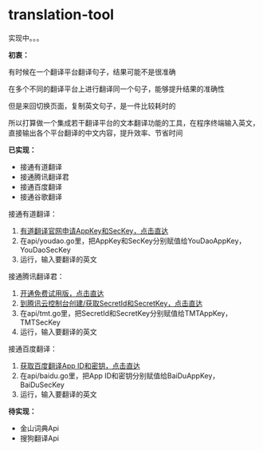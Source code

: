 # translation-tool

实现中。。。

**初衷：**

有时候在一个翻译平台翻译句子，结果可能不是很准确

在多个不同的翻译平台上进行翻译同一个句子，能够提升结果的准确性

但是来回切换页面，复制英文句子，是一件比较耗时的

所以打算做一个集成若干翻译平台的文本翻译功能的工具，在程序终端输入英文，
直接输出各个平台翻译的中文内容，提升效率、节省时间

**已实现：**
* 接通有道翻译
* 接通腾讯翻译君
* 接通百度翻译
* 接通谷歌翻译

接通有道翻译：
1. [有道翻译官网申请AppKey和SecKey，点击直达](https://ai.youdao.com/doc.s#guide)
2. 在api/youdao.go里，把AppKey和SecKey分别赋值给YouDaoAppKey，YouDaoSecKey
3. 运行，输入要翻译的英文

接通腾讯翻译君：
1. [开通免费试用版，点击直达](https://fanyi.qq.com/translateapi)
2. [到腾讯云控制台创建/获取SecretId和SecretKey，点击直达](https://console.cloud.tencent.com/cam/capi)
3. 在api/tmt.go里，把SecretId和SecretKey分别赋值给TMTAppKey，TMTSecKey
4. 运行，输入要翻译的英文

接通百度翻译：
1. [获取百度翻译App ID和密钥，点击直达](http://api.fanyi.baidu.com/api/trans/product/desktop?req=developer)
2. 在api/baidu.go里，把App ID和密钥分别赋值给BaiDuAppKey，BaiDuSecKey
3. 运行，输入要翻译的英文

**待实现：**
* 金山词典Api
* 搜狗翻译Api
